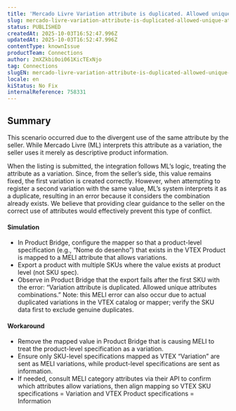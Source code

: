 ```yaml
---
title: 'Mercado Livre Variation attribute is duplicated. Allowed unique attributes combinations.'
slug: mercado-livre-variation-attribute-is-duplicated-allowed-unique-attributes-combinations
status: PUBLISHED
createdAt: 2025-10-03T16:52:47.996Z
updatedAt: 2025-10-03T16:52:47.996Z
contentType: knownIssue
productTeam: Connections
author: 2mXZkbi0oi061KicTExNjo
tag: Connections
slugEN: mercado-livre-variation-attribute-is-duplicated-allowed-unique-attributes-combinations
locale: en
kiStatus: No Fix
internalReference: 758331
---
```


## Summary


This scenario occurred due to the divergent use of the same attribute by the seller. While Mercado Livre (ML) interprets this attribute as a variation, the seller uses it merely as descriptive product information.

When the listing is submitted, the integration follows ML’s logic, treating the attribute as a variation. Since, from the seller’s side, this value remains fixed, the first variation is created correctly. However, when attempting to register a second variation with the same value, ML’s system interprets it as a duplicate, resulting in an error because it considers the combination already exists. We believe that providing clear guidance to the seller on the correct use of attributes would effectively prevent this type of conflict.


#### Simulation



- In Product Bridge, configure the mapper so that a product-level specification (e.g., “Nome do desenho”) that exists in the VTEX Product is mapped to a MELI attribute that allows variations.
- Export a product with multiple SKUs where the value exists at product level (not SKU spec).
- Observe in Product Bridge that the export fails after the first SKU with the error: “Variation attribute is duplicated. Allowed unique attributes combinations.” Note: this MELI error can also occur due to actual duplicated variations in the VTEX catalog or mapper; verify the SKU data first to exclude genuine duplicates.


#### Workaround



- Remove the mapped value in Product Bridge that is causing MELI to treat the product-level specification as a variation.
- Ensure only SKU-level specifications mapped as VTEX “Variation” are sent as MELI variations, while product-level specifications are sent as information.
- If needed, consult MELI category attributes via their API to confirm which attributes allow variations, then align mapping so VTEX SKU specifications = Variation and VTEX Product specifications = Information


